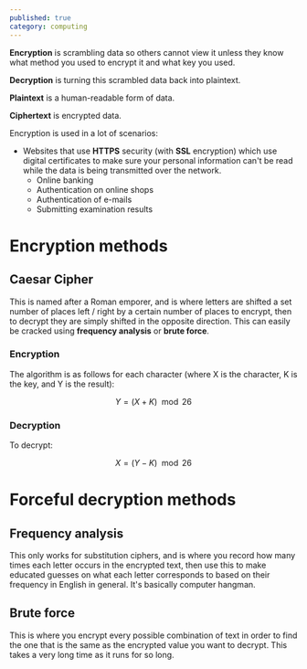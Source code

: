 ```yaml
---
published: true
category: computing
---
```


**Encryption** is scrambling data so others cannot view it unless they know what method you used to encrypt it and what key you used.

**Decryption** is turning this scrambled data back into plaintext.

**Plaintext** is a human-readable form of data.

**Ciphertext** is encrypted data.

Encryption is used in a lot of scenarios:

+ Websites that use **HTTPS** security (with **SSL** encryption) which use digital certificates to make sure your personal information can't be read while the data is being transmitted over the network.
    + Online banking
    + Authentication on online shops
    + Authentication of e-mails
    + Submitting examination results

# Encryption methods
## Caesar Cipher
This is named after a Roman emporer, and is where letters are shifted a set number of places left / right by a certain number of places to encrypt, then to decrypt they are simply shifted in the opposite direction. This can easily be cracked using **frequency analysis** or **brute force**.

### Encryption
The algorithm is as follows for each character (where X is the character, K is the key, and Y is the result):

$$ Y = (X + K) \mod 26 $$

### Decryption

To decrypt:

$$ X = (Y - K) \mod 26 $$

# Forceful decryption methods
## Frequency analysis
This only works for substitution ciphers, and is where you record how many times each letter occurs in the encrypted text, then use this to make educated guesses on what each letter corresponds to based on their frequency in English in general. It's basically computer hangman.

## Brute force
This is where you encrypt every possible combination of text in order to find the one that is the same as the encrypted value you want to decrypt. This takes a very long time as it runs for so long.